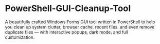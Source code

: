 # PowerShell-GUI-Cleanup-Tool
A beautifully crafted Windows Forms GUI tool written in PowerShell to help you clean up system clutter, browser cache, recent files, and even remove duplicate files — with interactive popups, dark mode, and full customization.
